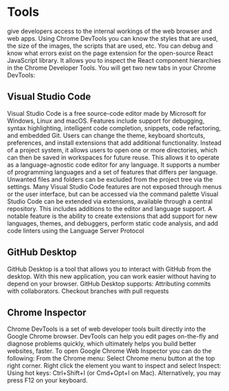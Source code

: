 # Tools
give developers access to the internal workings of the web browser and web apps. Using Chrome DevTools you can know the styles that are used, the size of the images, the scripts that are used, etc. You can debug and know what errors exist on the page
extension for the open-source React JavaScript library. It allows you to inspect the React component hierarchies in the Chrome Developer Tools. You will get two new tabs in your Chrome DevTools: 

## Visual Studio Code
Visual Studio Code is a free source-code editor made by Microsoft for Windows, Linux and macOS. Features include support for debugging, syntax highlighting, intelligent code completion, snippets, code refactoring, and embedded Git. Users can change the theme, keyboard shortcuts, preferences, and install extensions that add additional functionality.
Instead of a project system, it allows users to open one or more directories, which can then be saved in workspaces for future reuse. This allows it to operate as a language-agnostic code editor for any language. It supports a number of programming languages and a set of features that differs per language. Unwanted files and folders can be excluded from the project tree via the settings. Many Visual Studio Code features are not exposed through menus or the user interface, but can be accessed via the command palette
Visual Studio Code can be extended via extensions, available through a central repository. This includes additions to the editor and language support. A notable feature is the ability to create extensions that add support for new languages, themes, and debuggers, perform static code analysis, and add code linters using the Language Server Protocol

## GitHub Desktop
GitHub Desktop is a tool that allows you to interact with GitHub from the desktop. With this new application, you can work easier without having to depend on your browser. GitHub Desktop supports: Attributing commits with collaborators. Checkout branches with pull requests

## Chrome Inspector
Chrome DevTools is a set of web developer tools built directly into the Google Chrome browser. DevTools can help you edit pages on-the-fly and diagnose problems quickly, which ultimately helps you build better websites, faster.
To open Google Chrome Web Inspector you can do the following:
From the Chrome menu: Select Chrome menu button at the top right corner.
Right click the element you want to inspect and select Inspect:
Using hot keys: Ctrl+Shift+I (or Cmd+Opt+I on Mac). Alternatively, you may press F12 on your keyboard.

